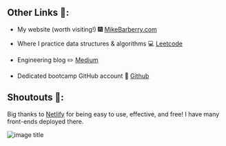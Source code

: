 ## Other Links :link::

 - My website (worth visiting!) :fireworks:  [MikeBarberry.com](https://mikebarberry.com)

 - Where I practice data structures & algorithms  :computer:  [Leetcode](https://leetcode.com/Mbarberry/)

 - Engineering blog  :pencil2:  [Medium](https://mikebarberry.medium.com/)

 - Dedicated bootcamp GitHub account :couple:  [Github](https://github.com/MikeBarberry-Flatiron)

## Shoutouts :raised_hands::
Big thanks to [Netlify](https://www.netlify.com/) for being easy to use, effective, and free! I have many front-ends deployed there.


![image title](http://blogs.agu.org/geospace/files/2016/01/5565696408_9849980bdb_o.jpg)

